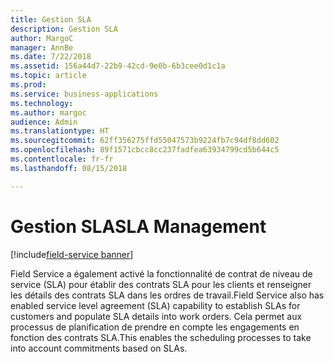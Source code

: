 ```yaml
---
title: Gestion SLA
description: Gestion SLA
author: MargoC
manager: AnnBe
ms.date: 7/22/2018
ms.assetid: 156a44d7-22b9-42cd-9e0b-6b3cee0d1c1a
ms.topic: article
ms.prod: 
ms.service: business-applications
ms.technology: 
ms.author: margoc
audience: Admin
ms.translationtype: HT
ms.sourcegitcommit: 62ff356275ffd55047573b9224fb7c94df8dd602
ms.openlocfilehash: 89f1571cbcc8cc237fadfea63934799cd5b644c5
ms.contentlocale: fr-fr
ms.lasthandoff: 08/15/2018

---
```

#  <a name="sla-management"></a><span data-ttu-id="d21c8-103">Gestion SLA</span><span class="sxs-lookup"><span data-stu-id="d21c8-103">SLA Management</span></span>

[!include[field-service banner](../../includes/field-service.md)]




<span data-ttu-id="d21c8-104">Field Service a également activé la fonctionnalité de contrat de niveau de service (SLA) pour établir des contrats SLA pour les clients et renseigner les détails des contrats SLA dans les ordres de travail.</span><span class="sxs-lookup"><span data-stu-id="d21c8-104">Field Service also has enabled service level agreement (SLA) capability to establish SLAs for customers and populate SLA details into work orders.</span></span> <span data-ttu-id="d21c8-105">Cela permet aux processus de planification de prendre en compte les engagements en fonction des contrats SLA.</span><span class="sxs-lookup"><span data-stu-id="d21c8-105">This enables the scheduling processes to take into account commitments based on SLAs.</span></span>


